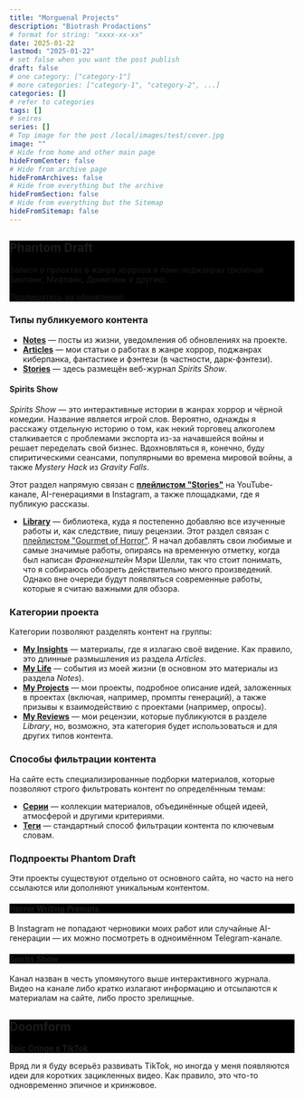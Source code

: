 ```yaml
---
title: "Morguenal Projects"
description: "Biotrash Prodactions"
# format for string: "xxxx-xx-xx"
date: 2025-01-22
lastmod: "2025-01-22"
# set false when you want the post publish
draft: false
# one category: ["category-1"]
# more categories: ["category-1", "category-2", ...]
categories: []
# refer to categories
tags: []
# seires
series: []
# Top image for the post /local/images/test/cover.jpg
image: ""
# Hide from home and other main page
hideFromCenter: false
# Hide from archive page
hideFromArchives: false
# Hide from everything but the archive
hideFromSection: false
# Hide from everything but the Sitemap
hideFromSitemap: false
---
```

<div class="castration cover p_relative atcCentral" style="background-image: linear-gradient(black, black), url(/img/cover/default.jpg); background-blend-mode: saturation; background-position-y: 30% !important;">
	<div class="t_center castration base_width p_relative">
		<h2>Phantom Draft</h2>
		<p>Записи о проектах в жанре хоррора и панк-поджанрах (включая Биопанк, Мифпанк, Дримпанк и другие).</p>
		<p>Подпишитесь на обновления:</p>
		<p>
			<a rel="nofollow" href="https://www.facebook.com/phantomdrafts/" target="_blank"><i class="fa fa-facebook-official" aria-hidden="true"></i></a>
			<a rel="nofollow" href="https://t.me/phantomdrafts" target="_blank"><i class="fa fa-telegram" aria-hidden="true"></i></a>
		</p>
	</div>
</div>

### Типы публикуемого контента

- <a href="/ru/posts/" target="_blank"><strong>Notes</strong></a> — посты из жизни, уведомления об обновлениях на проекте.
- <a href="/ru/articles/" target="_blank"><strong>Articles</strong></a> — мои статьи о работах в жанре хоррор, поджанрах киберпанка, фантастике и фэнтези (в частности, дарк-фэнтези).
- <a href="/ru/stories/" target="_blank"><strong>Stories</strong></a> — здесь размещён веб-журнал *Spirits Show*.

#### Spirits Show

*Spirits Show* — это интерактивные истории в жанрах хоррор и чёрной комедии. Название является игрой слов. Вероятно, однажды я расскажу отдельную историю о том, как некий торговец алкоголем сталкивается с проблемами экспорта из-за начавшейся войны и решает переделать свой бизнес. Вдохновляться я, конечно, буду спиритическими сеансами, популярными во времена мировой войны, а также *Mystery Hack* из *Gravity Falls*.

Этот раздел напрямую связан с <a href="https://youtube.com/playlist?list=PLRSQ_MvJCAAgpwDfSlsxjm9BasAn61rB0&si=XXDnGKBleC7qy4WO" target="_blank"><strong>плейлистом "Stories"</strong></a> на YouTube-канале, AI-генерациями в Instagram, а также площадками, где я публикую рассказы.

- <a href="/ru/library/" target="_blank"><strong>Library</strong></a> — библиотека, куда я постепенно добавляю все изученные работы и, как следствие, пишу рецензии. Этот раздел связан с <a href="https://youtube.com/playlist?list=PLRSQ_MvJCAAgfE99FrnjgDgLP6NG9AjGC&si=eZ79NL3seBIAhtdq" target="_blank">плейлистом "Gourmet of Horror"</a>. Я начал добавлять свои любимые и самые значимые работы, опираясь на временную отметку, когда был написан *Франкенштейн* Мэри Шелли, так что стоит понимать, что я собираюсь обозреть действительно много произведений. Однако вне очереди будут появляться современные работы, которые я считаю важными для обзора.

### Категории проекта

Категории позволяют разделять контент на группы:

- <a href="/ru/categories/my-insights/" target="_blank"><strong>My Insights</strong></a> — материалы, где я излагаю своё видение. Как правило, это длинные размышления из раздела *Articles*.
- <a href="/ru/categories/my-life/" target="_blank"><strong>My Life</strong></a> — события из моей жизни (в основном это материалы из раздела *Notes*).
- <a href="/ru" target="_blank"><strong>My Projects</strong></a> — мои проекты, подробное описание идей, заложенных в проектах (включая, например, промпты генераций), а также призывы к взаимодействию с проектами (например, опросы).
- <a href="/ru/categories/my-reviews/" target="_blank"><strong>My Reviews</strong></a> — мои рецензии, которые публикуются в разделе *Library*, но, возможно, эта категория будет использоваться и для других типов контента.

### Способы фильтрации контента

На сайте есть специализированные подборки материалов, которые позволяют строго фильтровать контент по определённым темам:

- <a href="/ru/series/" target="_blank"><strong>Серии</strong></a> — коллекции материалов, объединённые общей идеей, атмосферой и другими критериями.
- <a href="/ru/tags/" target="_blank"><strong>Теги</strong></a> — стандартный способ фильтрации контента по ключевым словам.

### Подпроекты Phantom Draft

Эти проекты существуют отдельно от основного сайта, но часто на него ссылаются или дополняют уникальным контентом.

<div class="castration cover p_relative atcCentral" style="background-image: linear-gradient(black, black), url(/ru/images/page/about-us/horrorprom.webp); background-blend-mode: saturation; background-position-y: 30% !important;">
	<div class="t_center castration base_width p_relative">
		<h4>Horror Writing Prompts</h4>
		<p>
			<a rel="nofollow" href="https://www.instagram.com/horrorprom" target="_blank"><i class="fa fa-instagram" aria-hidden="true"></i></a>
			<a rel="nofollow" href="https://t.me/horrorprom" target="_blank"><i class="fa fa-telegram" aria-hidden="true"></i></a>
		</p>
	</div>
</div>

В Instagram не попадают черновики моих работ или случайные AI-генерации — их можно посмотреть в одноимённом Telegram-канале.

<div class="castration cover p_relative atcCentral" style="background-image: linear-gradient(black, black), url(/ru/images/page/about-us/horrorprom.webp); background-blend-mode: saturation; background-position-y: 30% !important;">
	<div class="t_center castration base_width p_relative">
		<h4>Spirits Show</h4>
		<p>
			<a rel="nofollow" href="https://www.youtube.com/@spirits-show" target="_blank"><i class="fa fa-youtube-play" aria-hidden="true"></i></a>
		</p>
	</div>
</div>

Канал назван в честь упомянутого выше интерактивного журнала. Видео на канале либо кратко излагают информацию и отсылаются к материалам на сайте, либо просто зрелищные.

<div class="castration cover p_relative atcCentral" style="background-image: linear-gradient(black, black), url(/ru/images/page/about-us/doomform.webp); background-blend-mode: saturation; background-position-y: 30% !important;">
	<div class="t_center castration base_width p_relative">
		<h2>Doomform</h2>
		<p><a href="" target="_blank"><strong>Epic Cringe в TikTok</strong></a></p>
	</div>
</div>

Вряд ли я буду всерьёз развивать TikTok, но иногда у меня появляются идеи для коротких зацикленных видео. Как правило, это что-то одновременно эпичное и кринжовое.
<!--more-->